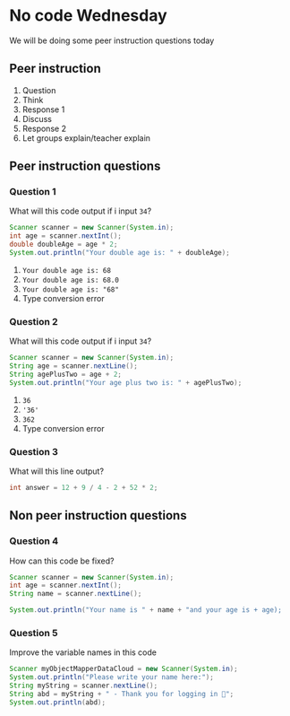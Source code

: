 # No code Wednesday

We will be doing some peer instruction questions today



## Peer instruction

1. Question
2. Think
3. Response 1
4. Discuss
5. Response 2
6. Let groups explain/teacher explain



## Peer instruction questions



### Question 1

What will this code output if i input `34`?

```java
Scanner scanner = new Scanner(System.in);
int age = scanner.nextInt();
double doubleAge = age * 2;
System.out.println("Your double age is: " + doubleAge);
```

1. `Your double age is: 68 `
2. `Your double age is: 68.0`
3. `Your double age is: "68"`
4. Type conversion error



### Question 2

What will this code output if i input `34`?

```java
Scanner scanner = new Scanner(System.in);
String age = scanner.nextLine();
String agePlusTwo = age + 2;
System.out.println("Your age plus two is: " + agePlusTwo);
```

1. `36`
2. `'36'`
3. `362`
4. Type conversion error



### Question 3

What will this line output?

```java
int answer = 12 + 9 / 4 - 2 + 52 * 2;
```



## Non peer instruction questions



### Question 4

How can this code be fixed?

```java
Scanner scanner = new Scanner(System.in);
int age = scanner.nextInt();
String name = scanner.nextLine();

System.out.println("Your name is " + name + "and your age is + age);
```



### Question 5

Improve the variable names in this code

```java
Scanner myObjectMapperDataCloud = new Scanner(System.in);
System.out.println("Please write your name here:");
String myString = scanner.nextLine();
String abd = myString + " - Thank you for logging in 🎉";
System.out.println(abd);
```



